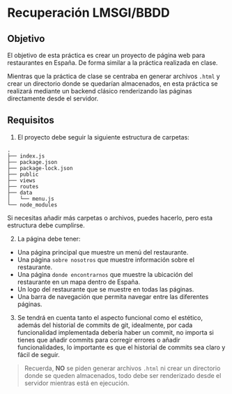 # Recuperación LMSGI/BBDD

## Objetivo

El objetivo de esta práctica es crear un proyecto de página web para restaurantes en España. De forma similar a la práctica realizada en clase.

Mientras que la práctica de clase se centraba en generar archivos `.html` y crear un directorio donde se quedarían almacenados, en esta práctica se realizará mediante un backend clásico renderizando las páginas directamente desde el servidor.

## Requisitos

1. El proyecto debe seguir la siguiente estructura de carpetas:

```
.
├── index.js
├── package.json
├── package-lock.json
├── public
├── views
├── routes
├── data
│   └── menu.js
└── node_modules
```

Si necesitas añadir más carpetas o archivos, puedes hacerlo, pero esta estructura debe cumplirse.

2. La página debe tener:

- Una página principal que muestre un menú del restaurante.
- Una página `sobre nosotros` que muestre información sobre el restaurante.
- Una página `donde encontrarnos` que muestre la ubicación del restaurante en un mapa dentro de España.
- Un logo del restaurante que se muestre en todas las páginas.
- Una barra de navegación que permita navegar entre las diferentes páginas.

3. Se tendrá en cuenta tanto el aspecto funcional como el estético, además del historial de commits de git, idealmente, por cada funcionalidad implementada debería haber un commit, no importa si tienes que añadir commits para corregir errores o añadir funcionalidades, lo importante es que el historial de commits sea claro y fácil de seguir.

> Recuerda, **NO** se piden generar archivos `.html` ni crear un directorio donde se queden almacenados, todo debe ser renderizado desde el servidor mientras está en ejecución.